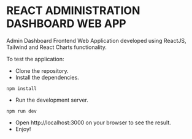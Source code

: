 # REACT ADMINISTRATION DASHBOARD WEB APP
Admin Dashboard Frontend Web Application developed using ReactJS, Tailwind and React Charts functionality.

To test the application:
- Clone the repository.
- Install the dependencies.

```
npm install
```

- Run the development server.

```
npm run dev
```

- Open http://localhost:3000 on your browser to see the result.
- Enjoy!
